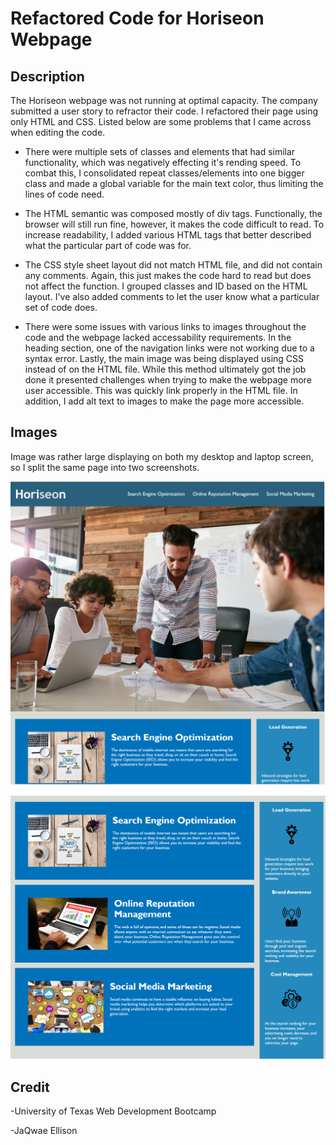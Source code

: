 # **Refactored Code for Horiseon Webpage**



## Description

The Horiseon webpage was not running at optimal capacity. The company submitted a user story to refractor their code. I refactored their page using only HTML and CSS. Listed below are some problems that I came across when editing the code.

- There were multiple sets of classes and elements that had similar functionality, which was negatively effecting it's rending speed. To combat this, I consolidated repeat classes/elements into one bigger class and made a global variable for the main text color, thus limiting the lines of code need. 

- The HTML semantic was composed mostly of div tags. Functionally, the browser will still run fine, however, it makes the code difficult to read. To increase readability, I added various HTML tags that better described what the particular part of code was for.

- The CSS style sheet layout did not match HTML file, and did not contain any comments. Again, this just makes the code hard to read but does not affect the function. I grouped classes and ID based on the HTML layout. I've also added comments to let the user know what a particular set of code does.

- There were some issues with various links to images throughout the code and the webpage lacked accessability requirements. In the heading section, one of the navigation links were not working due to a syntax error. Lastly, the main image was being displayed using CSS instead of on the HTML file. While this method ultimately got the job done it presented challenges when trying to make the webpage more user accessible. This was quickly link properly in the HTML file. In addition, I add alt text to images to make the page more accessible.



## Images

Image was rather large displaying on both my desktop and laptop screen, so I split the same page into two screenshots.

![Top of the Horiseon webpage](Topofweekonechallenge.png)

![Bottom of the Horiseon webpage](Bottomofweekonechallenge.png)



## Credit

-University of Texas Web Development Bootcamp

-JaQwae Ellison